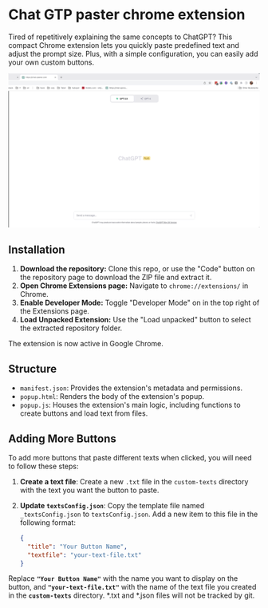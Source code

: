 # Chat GTP paster chrome extension

Tired of repetitively explaining the same concepts to ChatGPT? This compact Chrome extension lets you quickly paste predefined text and adjust the prompt size. Plus, with a simple configuration, you can easily add your own custom buttons.



<img src="assets/chat-gpt-paster-demo.gif" width="800" />



## Installation

1. **Download the repository:** Clone this repo, or use the "Code" button on the repository page to download the ZIP file and extract it.
2. **Open Chrome Extensions page:** Navigate to `chrome://extensions/` in Chrome.
3. **Enable Developer Mode:** Toggle "Developer Mode" on in the top right of the Extensions page.
4. **Load Unpacked Extension:** Use the "Load unpacked" button to select the extracted repository folder.

The extension is now active in Google Chrome.

## Structure

- `manifest.json`: Provides the extension's metadata and permissions.
- `popup.html`: Renders the body of the extension's popup.
- `popup.js`: Houses the extension's main logic, including functions to create buttons and load text from files.

## Adding More Buttons

To add more buttons that paste different texts when clicked, you will need to follow these steps:

1. **Create a text file**: Create a new `.txt` file in the `custom-texts` directory with the text you want the button to paste.

2. **Update `textsConfig.json`**: Copy the template file named `_textsConfig.json` to `textsConfig.json`. Add a new item to this file in the following format:
   ```json
   {
     "title": "Your Button Name",
     "textfile": "your-text-file.txt"
   }
   ```

Replace **`"Your Button Name"`** with the name you want to display on the button, and **`"your-text-file.txt"`** with the name of the text file you created in the **`custom-texts`** directory. *.txt and *.json files will not be tracked by git.

